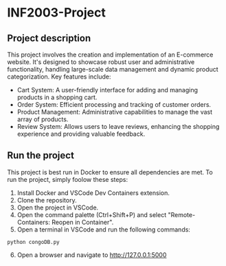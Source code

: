 # INF2003-Project

## Project description
This project involves the creation and implementation of an E-commerce website. It's designed to showcase robust user and administrative functionality, handling large-scale data management and dynamic product categorization. Key features include:
- Cart System: A user-friendly interface for adding and managing products in a shopping cart.
- Order System: Efficient processing and tracking of customer orders.
- Product Management: Administrative capabilities to manage the vast array of products.
- Review System: Allows users to leave reviews, enhancing the shopping experience and providing valuable feedback.

## Run the project
This project is best run in Docker to ensure all dependencies are met. To run the project, simply foolow these steps:
1. Install Docker and VSCode Dev Containers extension.
2. Clone the repository.
3. Open the project in VSCode.
4. Open the command palette (Ctrl+Shift+P) and select "Remote-Containers: Reopen in Container".
5. Open a terminal in VSCode and run the following commands:
```
python congoDB.py
```
6. Open a browser and navigate to http://127.0.0.1:5000
